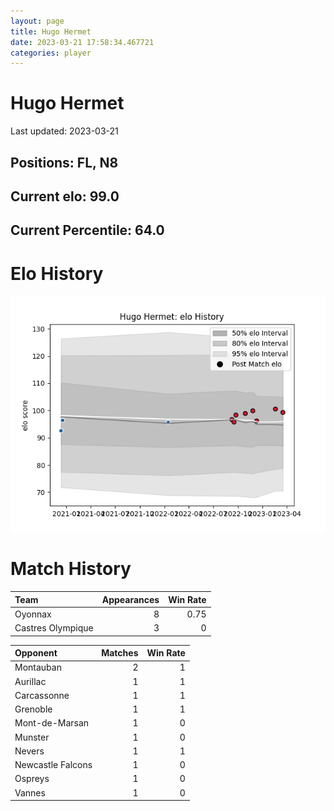 ```yaml
---  
layout: page  
title: Hugo Hermet  
date: 2023-03-21 17:58:34.467721  
categories: player  
---
```

# Hugo Hermet


Last updated: 2023-03-21
## Positions: FL, N8

## Current elo: 99.0

## Current Percentile: 64.0

# Elo History


![elo history](history_HugoHermet.png)
# Match History


| Team              |   Appearances |   Win Rate |
|:------------------|--------------:|-----------:|
| Oyonnax           |             8 |       0.75 |
| Castres Olympique |             3 |       0    |

| Opponent          |   Matches |   Win Rate |
|:------------------|----------:|-----------:|
| Montauban         |         2 |          1 |
| Aurillac          |         1 |          1 |
| Carcassonne       |         1 |          1 |
| Grenoble          |         1 |          1 |
| Mont-de-Marsan    |         1 |          0 |
| Munster           |         1 |          0 |
| Nevers            |         1 |          1 |
| Newcastle Falcons |         1 |          0 |
| Ospreys           |         1 |          0 |
| Vannes            |         1 |          0 |